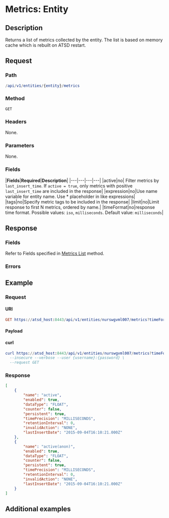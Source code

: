# Metrics: Entity

## Description

Returns a list of metrics collected by the entity. The list is based on memory cache which is rebuilt on ATSD restart.

## Request

### Path

```elm
/api/v1/entities/{entity}/metrics
```

### Method

```
GET
```

### Headers

None.

### Parameters

None.

### Fields

|**Fields**|**Required**|**Description**|
|---|---|---|---|
|active|no| Filter metrics by `last_insert_time`. If `active = true`, only metrics with positive `last_insert_time` are included in the response|
|expression|no|Use name variable for entity name. Use * placeholder in like expressions|
|tags|no|Specify metric tags to be included in the response|
|limit|no|Limit response to first N metrics, ordered by name.|
|timeFormat|no|response time format. Possible values: `iso`, `milliseconds`. Default value: `milliseconds`|

## Response

### Fields

Refer to Fields specified in [Metrics List](list.md#fields) method.

### Errors

## Example

### Request

#### URI

```elm
GET https://atsd_host:8443/api/v1/entities/nurswgvml007/metrics?timeFormat=iso&limit=2
```

#### Payload

#### curl

```elm
curl https://atsd_host:8443/api/v1/entities/nurswgvml007/metrics?timeFormat=iso&limit=2H \
  --insecure --verbose --user {username}:{password} \
  --request GET
``` 

### Response

```json
[
    {
        "name": "active",
        "enabled": true,
        "dataType": "FLOAT",
        "counter": false,
        "persistent": true,
        "timePrecision": "MILLISECONDS",
        "retentionInterval": 0,
        "invalidAction": "NONE",
        "lastInsertDate": "2015-09-04T16:10:21.000Z"
    },
    {
        "name": "active(anon)",
        "enabled": true,
        "dataType": "FLOAT",
        "counter": false,
        "persistent": true,
        "timePrecision": "MILLISECONDS",
        "retentionInterval": 0,
        "invalidAction": "NONE",
        "lastInsertDate": "2015-09-04T16:10:21.000Z"
    }
]
```

## Additional examples
